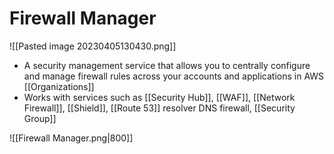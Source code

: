 # Firewall Manager
![[Pasted image 20230405130430.png]]
- A security management service that allows you to centrally configure and manage firewall rules across your accounts and applications in AWS [[Organizations]]
- Works with services such as [[Security Hub]], [[WAF]], [[Network Firewall]], [[Shield]], [[Route 53]] resolver DNS firewall, [[Security Group]]

![[Firewall Manager.png|800]]

